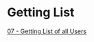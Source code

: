 # Getting List

[07 - Getting List of all Users](https://colab.research.google.com/drive/1Wx9KyLGligAifplVXmuOY3apd9ssk1MY?usp=sharing)